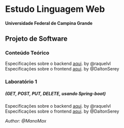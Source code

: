 # Estudo Linguagem Web
#### Universidade Federal de Campina Grande

## Projeto de Software

### Conteúdo Teórico
Especificações sobre o backend [aqui](https://raquelvl.github.io/psoft/). by @raquelvl
<br>Especificações sobre o frontend [aqui](https://daltonserey.github.io/psoft/). by @DaltonSerey

### Laboratório 1
##### (GET, POST, PUT, DELETE, usando Spring-boot)
Especificações sobre o backend [aqui](https://docs.google.com/document/d/e/2PACX-1vQYsle9B363IU3oDw6hJxn9diVd9-yLOUfCLFQCQehRkf4195xmaY5wjWHOQXGHTRkiv_j0Kfc-qFQq/pub). by @raquelvl
<br>Especificações sobre o frontend [aqui](https://daltonserey.github.io/psoft/0-exercicios/1-frontend_api_raquel/#1). by @DaltonSerey

<p><i>Author: @ManoMax</i></p>
